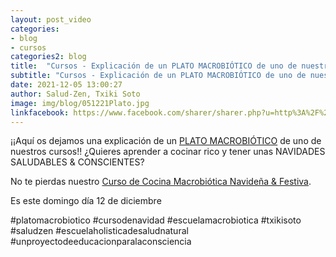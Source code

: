 ```yaml
---
layout: post_video
categories:
- blog
- cursos
categories2: blog
title:  "Cursos - Explicación de un PLATO MACROBIÓTICO de uno de nuestros cursos"
subtitle: "Cursos - Explicación de un PLATO MACROBIÓTICO de uno de nuestros curso"
date: 2021-12-05 13:00:27
author: Salud-Zen, Txiki Soto
image: img/blog/051221Plato.jpg
linkfacebook: https://www.facebook.com/sharer/sharer.php?u=http%3A%2F%2Fsalud-zen.com%2Fblog%2Fcursos%2F2021%2F12%2F05%2Fcurso-plato.html&amp;src=sdkpreparse
---
```


 ¡¡Aquí os dejamos una explicación de un <a href="https://www.facebook.com/saludzen.estilodevida/videos/605790354084606" target="_new">PLATO MACROBIÓTICO</a> de uno de nuestros cursos!!
 ¿Quieres aprender a cocinar rico y tener unas NAVIDADES SALUDABLES & CONSCIENTES?

 No te pierdas nuestro [Curso de Cocina Macrobiótica Navideña & Festiva][curso].

 Es este domingo día 12 de diciembre

 #platomacrobiotico
 #cursodenavidad
 #escuelamacrobiotica
 #txikisoto
 #saludzen
 #escuelaholisticadesaludnatural
 #unproyectodeeducacionparalaconsciencia

[curso]:{{site.url}}{{site.baseurl}}/evento/2021/12/12/curso-cocina-navidad.html
